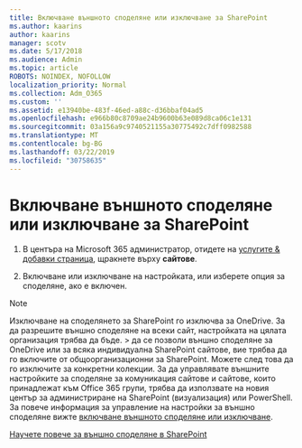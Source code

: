 ```yaml
---
title: Включване външното споделяне или изключване за SharePoint
ms.author: kaarins
author: kaarins
manager: scotv
ms.date: 5/17/2018
ms.audience: Admin
ms.topic: article
ROBOTS: NOINDEX, NOFOLLOW
localization_priority: Normal
ms.collection: Adm_O365
ms.custom: ''
ms.assetid: e13940be-483f-46ed-a88c-d36bbaf04ad5
ms.openlocfilehash: e966b80c8709ae24b9600b63e089d8ca06c1e131
ms.sourcegitcommit: 03a156a9c9740521155a30775492c7dff0982588
ms.translationtype: MT
ms.contentlocale: bg-BG
ms.lasthandoff: 03/22/2019
ms.locfileid: "30758635"
---
```

# <a name="turn-external-sharing-on-or-off-for-sharepoint"></a>Включване външното споделяне или изключване за SharePoint

1. В центъра на Microsoft 365 администратор, отидете на [услугите &amp; добавки страница](https://portal.office.com/adminportal/home#/Settings/ServicesAndAddIns), щракнете върху **сайтове**.
    
2. Включване или изключване на настройката, или изберете опция за споделяне, ако е включен.
    
> [!NOTE]
> Изключване на споделянето за SharePoint го изключва за OneDrive. За да разрешите външно споделяне на всеки сайт, настройката на цялата организация трябва да бъде. > да се позволи външно споделяне за OneDrive или за всяка индивидуална SharePoint сайтове, вие трябва да го включите от общоорганизационни за SharePoint. Можете след това да го изключите за конкретни колекции. За да управлявате външните настройките за споделяне за комуникация сайтове и сайтове, които принадлежат към Office 365 групи, трябва да използвате на новия център за администриране на SharePoint (визуализация) или PowerShell. За повече информация за управление на настройки за външно споделяне вижте [включване външното споделяне или изключване](https://go.microsoft.com/fwlink/?linkid=866426). 
  
[Научете повече за външно споделяне в SharePoint](https://go.microsoft.com/fwlink/?linkid=734908)
  

